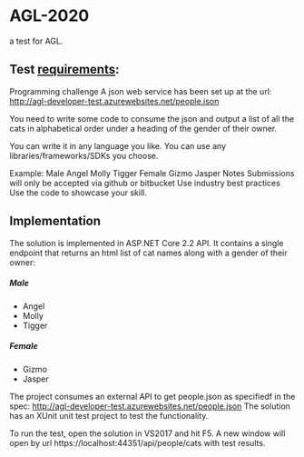 # AGL-2020

a test for AGL.

## Test [requirements](http://agl-developer-test.azurewebsites.net):

Programming challenge
A json web service has been set up at the url: http://agl-developer-test.azurewebsites.net/people.json

You need to write some code to consume the json and output a list of all the cats in alphabetical order under a heading of the gender of their owner.

You can write it in any language you like. You can use any libraries/frameworks/SDKs you choose.

Example:
Male
Angel
Molly
Tigger
Female
Gizmo
Jasper
Notes
Submissions will only be accepted via github or bitbucket
Use industry best practices
Use the code to showcase your skill.

## Implementation
The solution is implemented in ASP.NET Core 2.2 API. It contains a single endpoint that returns an html list of cat names along with a gender of their owner:
<h5>Male</h5>
<ul>
  <li>Angel</li>
  <li>Molly</li>
  <li>Tigger</li>
</ul>
<h5>Female</h5>
<ul>
  <li>Gizmo</li>
  <li>Jasper</li>
</ul>
	
The project consumes an external API to get people.json as specifiedf in the spec:	http://agl-developer-test.azurewebsites.net/people.json
The solution has an XUnit unit test project to test the functionality.
	
To run the test, open the solution in VS2017 and hit F5. A new window will open by url https://localhost:44351/api/people/cats with test results.
